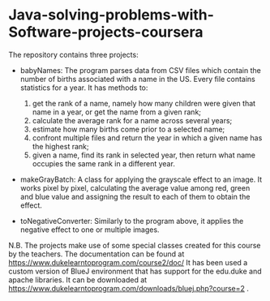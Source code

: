 ﻿# Java-solving-problems-with-Software-projects-coursera
 
 The repository contains three projects:
 
 - babyNames:
 The program parses data from CSV files which contain the number of births associated with a name in the US.
 Every file contains statistics for a year. It has methods to:
     1. get the rank of a name, namely how many children were given that name in a year,
     or get the name from a given rank; 
     2. calculate the average rank for a name across several years;
     3. estimate how many births come prior to a selected name;
     4. confront multiple files and return the year in which a given name has the highest rank;
     5. given a name, find its rank in selected year, then return what name occupies the same rank 
     in a different year.

 - makeGrayBatch:
A class for applying the grayscale effect to an image. It works pixel by pixel, calculating the average value
among red, green and blue value and assigning the result to each of them to obtain the effect.

 - toNegativeConverter:
Similarly to the program above, it applies the negative effect to one or multiple images.


N.B. The projects make use of some special classes created for this course by the teachers.
The documentation can be found at https://www.dukelearntoprogram.com/course2/doc/ 
It has been used a custom version of BlueJ environment that has support for the edu.duke and 
apache libraries. It can be downloaded at https://www.dukelearntoprogram.com/downloads/bluej.php?course=2 .
